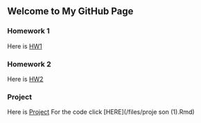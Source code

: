 ## Welcome to My GitHub Page



### Homework 1
Here is [HW1](/files/HW1.html)
### Homework 2
Here is [HW2](/files/HW2.html)

### Project
Here is [Project](/files/proje-son.html)
For the code click [HERE](/files/proje son (1).Rmd) 
